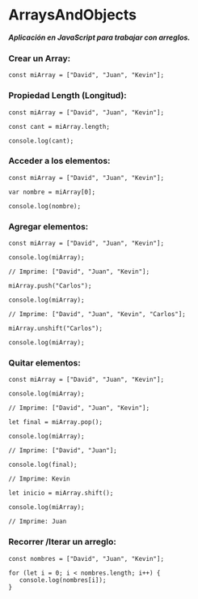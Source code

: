 # ArraysAndObjects
**_Aplicación en JavaScript para trabajar con arreglos._**

### Crear un Array:

```const miArray = ["David", "Juan", "Kevin"];``` 

### Propiedad Length (Longitud):

```const miArray = ["David", "Juan", "Kevin"];```

```const cant = miArray.length;```

```console.log(cant);```

### Acceder a los elementos:

```const miArray = ["David", "Juan", "Kevin"];```

```var nombre = miArray[0];```

```console.log(nombre);```

### Agregar elementos:

```const miArray = ["David", "Juan", "Kevin"];```

```console.log(miArray);```

```// Imprime: ["David", "Juan", "Kevin"];```

```miArray.push("Carlos");```

```console.log(miArray);```

```// Imprime: ["David", "Juan", "Kevin", "Carlos"];```

```miArray.unshift("Carlos");```

```console.log(miArray);```

### Quitar elementos:

```const miArray = ["David", "Juan", "Kevin"];```

```console.log(miArray);```

```// Imprime: ["David", "Juan", "Kevin"];```

```let final = miArray.pop();```

```console.log(miArray);```

```// Imprime: ["David", "Juan"];```

```console.log(final);```

 ```// Imprime: Kevin```

 ```let inicio = miArray.shift();```

 ```console.log(miArray);```

```// Imprime: Juan```

### Recorrer /Iterar un arreglo:

```const nombres = ["David", "Juan", "Kevin"];```

```
for (let i = 0; i < nombres.length; i++) {
   console.log(nombres[i]);
}
```
